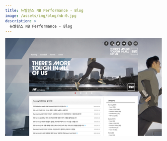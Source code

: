 ```yaml
---
title: 뉴발란스 NB Performance - Blog
image: /assets/img/blog/nb-0.jpg
description: >
  뉴발란스 NB Performance - Blog
---
```


![](/assets/img/blog/nb-2.jpg)